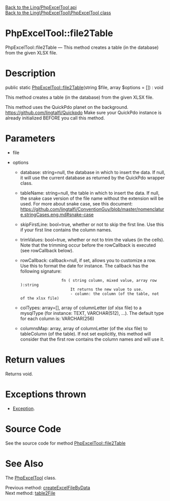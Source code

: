 [Back to the Ling/PhpExcelTool api](https://github.com/lingtalfi/PhpExcelTool/blob/master/doc/api/Ling/PhpExcelTool.md)<br>
[Back to the Ling\PhpExcelTool\PhpExcelTool class](https://github.com/lingtalfi/PhpExcelTool/blob/master/doc/api/Ling/PhpExcelTool/PhpExcelTool.md)


PhpExcelTool::file2Table
================



PhpExcelTool::file2Table — This method creates a table (in the database) from the given XLSX file.




Description
================


public static [PhpExcelTool::file2Table](https://github.com/lingtalfi/PhpExcelTool/blob/master/doc/api/Ling/PhpExcelTool/PhpExcelTool/file2Table.md)(string $file, array $options = []) : void




This method creates a table (in the database) from the given XLSX file.


This method uses the QuickPdo planet on the background.
https://github.com/lingtalfi/Quickpdo
Make sure your QuickPdo instance is already initialized BEFORE you call this method.




Parameters
================


- file

    

- options

    - database: string=null, the database in which to insert the data.
                         If null, it will use the current database as returned by the QuickPdo wrapper class.
     - tableName: string=null, the table in which to insert the data.
                         If null, the snake case version of the file name without the extension will be used.
                         For more about snake case, see this document: https://github.com/lingtalfi/ConventionGuy/blob/master/nomenclature.stringCases.eng.md#snake-case
     - skipFirstLine: bool=true, whether or not to skip the first line. Use this if your first line contains the column names.
     - trimValues: bool=true, whether or not to trim the values (in the cells).
                         Note that the trimming occur before the rowCallback is executed (see rowCallback below).
     - rowCallback: callback=null, if set, allows you to customize a row. Use this to format the date for instance.
                     The callback has the following signature:

                             fn ( string column, mixed value, array row ):string
                                 It returns the new value to use.
                                 - column: the column (of the table, not of the xlsx file)
     - colTypes: array=[], array of columnLetter (of xlsx file) to a mysqlType (for instance: TEXT, VARCHAR(512), ...).
                         The default type for each column is: VARCHAR(256)
     - columnsMap: array, array of columnLetter (of the xlsx file) to tableColumn (of the table).
                     If not set explicitly, this method will consider that the first row contains the column names
                     and will use it.


Return values
================

Returns void.


Exceptions thrown
================

- [Exception](http://php.net/manual/en/class.exception.php).&nbsp;







Source Code
===========
See the source code for method [PhpExcelTool::file2Table](https://github.com/lingtalfi/PhpExcelTool/blob/master/PhpExcelTool.php#L321-L392)


See Also
================

The [PhpExcelTool](https://github.com/lingtalfi/PhpExcelTool/blob/master/doc/api/Ling/PhpExcelTool/PhpExcelTool.md) class.

Previous method: [createExcelFileByData](https://github.com/lingtalfi/PhpExcelTool/blob/master/doc/api/Ling/PhpExcelTool/PhpExcelTool/createExcelFileByData.md)<br>Next method: [table2File](https://github.com/lingtalfi/PhpExcelTool/blob/master/doc/api/Ling/PhpExcelTool/PhpExcelTool/table2File.md)<br>

